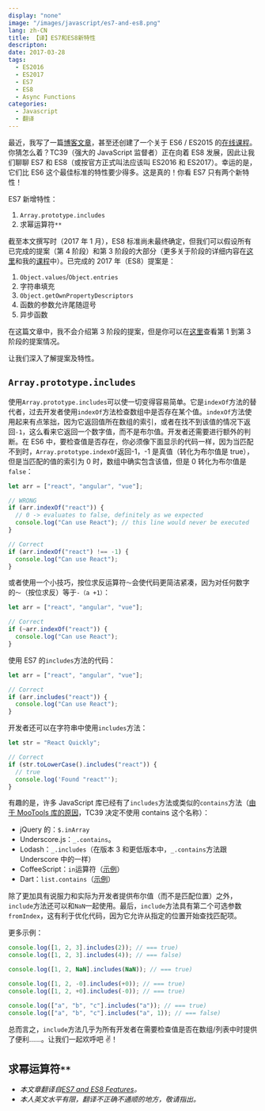 ```yaml
---
display: "none"
image: "/images/javascript/es7-and-es8.png"
lang: zh-CN
title: 【译】ES7和ES8新特性
descripton:
date: 2017-03-28
tags:
  - ES2016
  - ES2017
  - ES7
  - ES8
  - Async Functions
categories:
  - Javascript
  - 翻译
---
```


最近，我写了一篇[博客文章](https://webapplog.com/es6)，甚至还创建了一个关于 ES6 / ES2015 的[在线课程](https://node.university/p/es6)。你猜怎么着？TC39（强大的 JavaScript 监督者）正在向着 ES8 发展，因此让我们聊聊 ES7 和 ES8（或按官方正式叫法应该叫 ES2016 和 ES2017）。幸运的是，它们比 ES6 这个最佳标准的特性要少得多。这是真的！你看 ES7 只有两个新特性！

ES7 新增特性：

1. `Array.prototype.includes`
2. 求幂运算符`**`

截至本文撰写时（2017 年 1 月），ES8 标准尚未最终确定，但我们可以假设所有已完成的提案（第 4 阶段）和第 3 阶段的大部分（更多关于阶段的详细内容在[这里](https://tc39.github.io/process-document)和我的[课程](https://node.university/p/es6)中）。已完成的 2017 年（ES8）提案是：

1. `Object.values`/`Object.entries`
2. 字符串填充
3. `Object.getOwnPropertyDescriptors`
4. 函数的参数允许尾随逗号
5. 异步函数

在这篇文章中，我不会介绍第 3 阶段的提案，但是你可以在[这里](https://github.com/tc39/proposals/blob/master/README.md)查看第 1 到第 3 阶段的提案情况。

让我们深入了解提案及特性。

## `Array.prototype.includes`

使用`Array.prototype.includes`可以使一切变得容易简单。它是`indexOf`方法的替代者，过去开发者使用`indexOf`方法检查数组中是否存在某个值。`indexOf`方法使用起来有点笨拙，因为它返回值所在数组的索引，或者在找不到该值的情况下返回`-1`，这么看来它返回一个数字值，而不是布尔值。开发者还需要进行额外的判断。在 ES6 中，要检查值是否存在，你必须像下面显示的代码一样，因为当匹配不到时，`Array.prototype.indexOf`返回-1，-1 是真值（转化为布尔值是 true），但是当匹配的值的索引为 0 时，数组中确实包含该值，但是 0 转化为布尔值是`false`：

```js
let arr = ["react", "angular", "vue"];

// WRONG
if (arr.indexOf("react")) {
  // 0 -> evaluates to false, definitely as we expected
  console.log("Can use React"); // this line would never be executed
}

// Correct
if (arr.indexOf("react") !== -1) {
  console.log("Can use React");
}
```

或者使用一个小技巧，按位求反运算符`〜`会使代码更简洁紧凑，因为对任何数字的`〜`（按位求反）等于`-（a +1）`：

```js
let arr = ["react", "angular", "vue"];

// Correct
if (~arr.indexOf("react")) {
  console.log("Can use React");
}
```

使用 ES7 的`includes`方法的代码：

```js
let arr = ["react", "angular", "vue"];

// Correct
if (arr.includes("react")) {
  console.log("Can use React");
}
```

开发者还可以在字符串中使用`includes`方法：

```js
let str = "React Quickly";

// Correct
if (str.toLowerCase().includes("react")) {
  // true
  console.log('Found "react"');
}
```

有趣的是，许多 JavaScript 库已经有了`includes`方法或类似的`contains`方法（[由于 MooTools 库的原因](https://esdiscuss.org/topic/having-a-non-enumerable-array-prototype-contains-may-not-be-web-compatible)，TC39 决定不使用 contains 这个名称）：

- jQuery 的：`$.inArray`
- Underscore.js：`_.contains`。
- Lodash：`_.includes`（在版本 3 和更低版本中，`_.contains`方法跟 Underscore 中的一样）
- CoffeeScript：`in`运算符（[示例](https://bit.ly/2jGxfaL)）
- Dart：`list.contains`（[示例](https://gist.github.com/anonymous/b8e39109e5705a9a0ff7281c1af97195)）

除了更加具有说服力和实际为开发者提供布尔值（而不是匹配位置）之外，`include`方法还可以和`NaN`一起使用。最后，`include`方法具有第二个可选参数`fromIndex`，这有利于优化代码，因为它允许从指定的位置开始查找匹配项。

更多示例：

```js
console.log([1, 2, 3].includes(2)); // === true)
console.log([1, 2, 3].includes(4)); // === false)

console.log([1, 2, NaN].includes(NaN)); // === true)

console.log([1, 2, -0].includes(+0)); // === true)
console.log([1, 2, +0].includes(-0)); // === true)

console.log(["a", "b", "c"].includes("a")); // === true)
console.log(["a", "b", "c"].includes("a", 1)); // === false)
```

总而言之，`include`方法几乎为所有开发者在需要检查值是否在数组/列表中时提供了便利……。让我们一起欢呼吧 ✌️！

## 求幂运算符`**`

- _本文章翻译自[ES7 and ES8 Features](https://node.university/blog/498412/es7-es8)。_
- _本人英文水平有限，翻译不正确不通顺的地方，敬请指出。_
